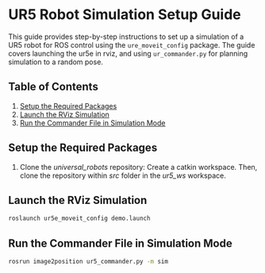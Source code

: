 # UR5 Robot Simulation Setup Guide

This guide provides step-by-step instructions to set up a simulation of a UR5 robot for ROS control using the `ure_moveit_config` package. The guide covers launching the ur5e in rviz, and using `ur_commander.py` for planning simulation to a random pose.

## Table of Contents
1. [Setup the Required Packages](#setup-the-required-packages)
2. [Launch the RViz Simulation](#launch-the-rviz-simulation)
3. [Run the Commander File in Simulation Mode](#run-the-commander-file-in-simulation-mode)
<!--2. [Extract Calibration Information](#extract-calibration-information)
3. [Start the Robot Driver](#start-the-robot-driver)
4. [Using MoveIt! for Motion Planning](#using-moveit-for-motion-planning)
5. [Reference](#reference)
-->
## Setup the Required Packages

1. Clone the _universal_robots_ repository: Create a catkin workspace. Then, clone the repository within _src_ folder in the _ur5_ws_ workspace.

## Launch the RViz Simulation
```bash
roslaunch ur5e_moveit_config demo.launch
```

## Run the Commander File in Simulation Mode
```bash
rosrun image2position ur5_commander.py -m sim
```
<!-------------------------------------------------------------------------------------------------------------------------------------------------------------------------------------------------------------------

1. Create a configuration with Robotiq gripper attached with UR5 robot:-

	* If not done already, clone the _universal_robots_ repository: Create a catkin workspace. Then, clone the repository within _src_ folder in the _ur5_ws_ workspace.
 	* Clone the robotiq repository.
		The robotiq repository hosted on the official account of ros-industrial Github organisation does not provide support for ROS noetic. However, a modified repository with required support is provided at https://github.com/jr-robotics/robotiq. 

```
git clone -b noetic-devel https://github.com/ros-industrial/universal_robot.git
```
```
git clone https://github.com/jr-robotics/robotiq.git
```
 

2. Combine the UR5 arm and the gripper using a URDF file.
3. Start a UR5 with gripper in Rviz
4. Control it with Rviz GUI as well as with terminal command line tool



References:
1. https://roboticscasual.com/ros-tutorial-how-to-create-a-moveit-config-for-the-ur5-and-a-gripper/
2. https://github.com/jr-robotics/robotiq-->

